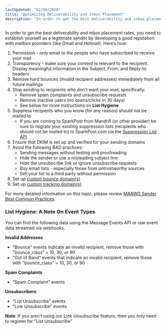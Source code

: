 ```yaml
---
lastUpdated: "02/06/2020"
title: "Optimizing Deliverability and Inbox Placement"
description: "In order to get the best deliverability and inbox placement rates you need to establish yourself as a legitimate sender by developing a good reputation with mailbox providers like Gmail and Hotmail Here’s how Permission only email to the people who have subscribed to receive your mail Transparency make sure..."
---
```


In order to get the best deliverability and inbox placement rates, you need to establish yourself as a legitimate sender by developing a good reputation with mailbox providers (like Gmail and Hotmail). Here’s how:

1. Permission - only email to the people who have subscribed to receive your mail
2. Transparency - make sure your content is relevant to the recipient. Display meaningful information in the Subject, From, and Reply-to headers
3. Remove hard bounces (invalid recipient addresses) immediately from all future mailings
4. Stop sending to recipients who don't want your mail, specifically: 
	* Remove spam complaints and unsubscribe requests
    * Remove inactive users (no opens/clicks in 30 days)
    * See below for more instructions on **List Hygiene​**
5. Suppress recipients who you know (for any reason) should not be mailed to
	* If you are coming to SparkPost from Mandrill (or other provider) be sure to migrate your existing suppression lists (recipients who should not be mailed to) to SparkPost.com via the [Suppression List API](https://developers.sparkpost.com/api/suppression-list.html#suppression-list-bulk-insert-update).
6.  Ensure that DKIM is set up and verified for your sending domains
7.  Avoid the following BAD practices:
    * Sending messages without testing and proofreading
    * Hide the sender or use a misleading subject line
    * Hide the unsubscribe link or ignore unsubscribe requests
    * Buy email lists - especially those from untrustworthy sources
    * Sell your list to a third party without permission
8.  Set up [custom bounce domain(s)](https://www.sparkpost.com/docs/tech-resources/custom-bounce-domain/)
9.  Set up [custom tracking domain(s)](https://www.sparkpost.com/docs/tech-resources/enabling-multiple-custom-tracking-domains/)

For more detailed information on this topic, please review [MAAWG Sender Best Common Practices](https://www.m3aawg.org/documents/en/m3aawg-sender-best-common-practices-version-30).

 ### List Hygiene: A Note On Event Types

You can find the following data using the Message Events API or raw event data streamed via webhooks.

**Invalid Addresses**
* "Bounce" events indicate an invalid recipient, remove those with "bounce_class" = 10, 30, or 90 
* "Out of Band" events that indicate an invalid recipient, remove those with "bounce_class" = 10, 30, or 90

**Spam Complaints**

* "Spam Complaint" events

**Unsubscribers**

* "List Unsubscribe" events
* "Link Unsubscribe" events 

**Note**: If you aren't using our Link Unsubscribe feature, then you only need to register for "List Unsubscribe"
